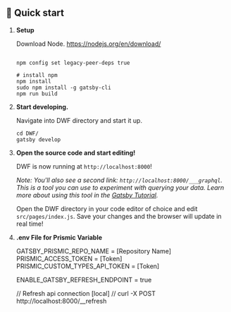 ## 🚀 Quick start

1.  **Setup**

    Download Node. https://nodejs.org/en/download/

    ```shell
    
    npm config set legacy-peer-deps true
    
    # install npm
    npm install
    sudo npm install -g gatsby-cli
    npm run build
    ```

2.  **Start developing.**

    Navigate into DWF directory and start it up.

    ```shell
    cd DWF/
    gatsby develop
    ```

3.  **Open the source code and start editing!**

    DWF is now running at `http://localhost:8000`!

    _Note: You'll also see a second link: _`http://localhost:8000/___graphql`_. This is a tool you can use to experiment with querying your data. 
    Learn more about using this tool in the [Gatsby Tutorial](https://www.gatsbyjs.com/docs/tutorial/part-4/#use-graphiql-to-explore-the-data-layer-and-write-graphql-queries)._

    Open the DWF directory in your code editor of choice and edit `src/pages/index.js`. Save your changes and the browser will update in real time!

4.  **.env File for Prismic Variable**

    GATSBY_PRISMIC_REPO_NAME = [Repository Name]
    PRISMIC_ACCESS_TOKEN = [Token]
    PRISMIC_CUSTOM_TYPES_API_TOKEN = [Token]

    ENABLE_GATSBY_REFRESH_ENDPOINT = true

    // Refresh api connection [local]
    // curl -X POST http://localhost:8000/__refresh